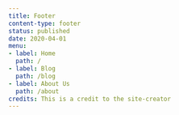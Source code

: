 ```yaml
---
title: Footer
content-type: footer
status: published
date: 2020-04-01
menu:
- label: Home
  path: /
- label: Blog
  path: /blog
- label: About Us
  path: /about
credits: This is a credit to the site-creator
---
```

